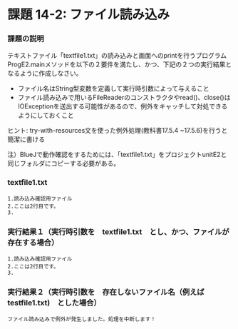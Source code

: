 # 課題 14-2: ファイル読み込み

### 課題の説明
テキストファイル「textfile1.txt」の読み込みと画面へのprintを行うプログラムProgE2.mainメソッドを以下の２要件を満たし、かつ、下記の２つの実行結果となるように作成しなさい。

- ファイル名はString型変数を定義して実行時引数によって与えること
- ファイル読み込みで用いるFileReaderのコンストラクタやread()、close()はIOExceptionを送出する可能性があるので、例外をキャッチして対処できるようにしておくこと

ヒント: try-with-resources文を使った例外処理(教科書17.5.4 ~17.5.6)を行うと簡潔に書ける

注）BlueJで動作確認をするためには、「textfile1.txt」をプロジェクトunitE2と同じフォルダにコピーする必要がある。
### textfile1.txt
```
1.読み込み確認用ファイル
2.ここは2行目です。
3.
```

### 実行結果１（実行時引数を　textfile1.txt　とし、かつ、ファイルが存在する場合）
```
1.読み込み確認用ファイル
2.ここは2行目です。
3.
```

### 実行結果２（実行時引数を　存在しないファイル名（例えば testfile1.txt)　とした場合）
```
ファイル読み込みで例外が発生しました。処理を中断します！
```